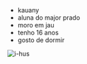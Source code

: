- kauany
- aluna do major prado
- moro em jau
- tenho 16 anos
- gosto de dormir



![i-hus](https://github.com/kauanysantiago/Kauanysantiago/assets/169938348/e555bbc1-4ed7-41f8-853c-f6509c0a9af8)
